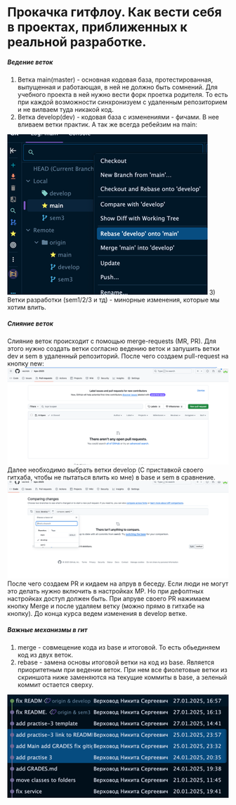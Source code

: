 # Прокачка гитфлоу. Как вести себя в проектах, приближенных к реальной разработке.

##### Ведение веток
1) Ветка main(master) - основная кодовая база, протестированная, выпущенная и работающая, в ней не должно быть сомнений.
Для учебного проекта в ней нужно вести форк проетка родителя. То есть при каждой возможности синхронизуем с удаленным
репозиторием и не вилваем туда никакой код.
2) Ветка develop(dev) - кодовая база с изменениями - фичами. В нее вливаем ветки практик. А так же всегда ребейзим 
на main:

![img_3.png](img_3.png)
3) Ветки разработки (sem1/2/3 и тд) - минорные изменения, которые мы хотим влить.

##### Слияние веток
Слияние веток происходит с помощью merge-requests (MR, PR). Для этого нужно создать ветки согласно ведению веток и 
запушить ветки dev и sem в удаленный репозиторий. После чего создаем pull-request на кнопку new:
![img.png](img.png)
Далее необходимо выбрать ветки develop (С приставкой своего гитхаба, чтобы не пытаться влить ко мне) в base и 
sem в сравнение.
![img_1.png](img_1.png)
После чего создаем PR и кидаем на апрув в беседу. Если люди не могут это делать нужно включить в настройках МР. 
Но при дефолтных настройках доступ должен быть.
При апруве своего PR нажимаем кнопку Merge и после удаляем ветку (можно прямо в гитхабе на кнопку). До конца курса 
ведем изменения в develop ветке.

##### Важные механизмы в гит
1) merge - совмещение кода из base и итоговой. То есть обьединяем код из двух веток.
2) rebase - замена основы итоговой ветки на код из base. Является приоритетным при ведении веток. При нем все фиолетовые
ветки из скриншота ниже заменяются на текущие коммиты в base, а зеленый коммит остается сверху.

![img_2.png](img_2.png)

